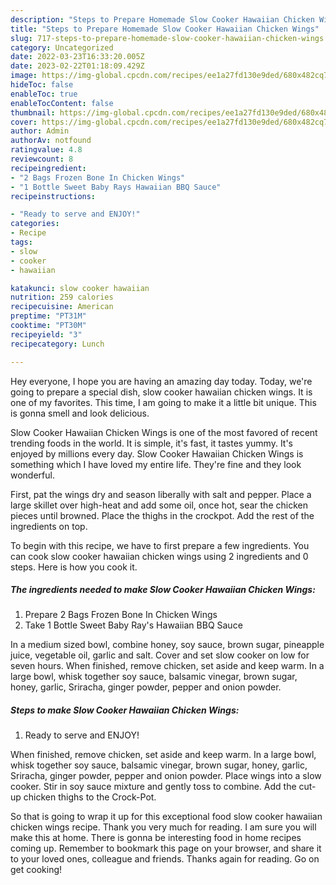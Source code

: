 ```yaml
---
description: "Steps to Prepare Homemade Slow Cooker Hawaiian Chicken Wings"
title: "Steps to Prepare Homemade Slow Cooker Hawaiian Chicken Wings"
slug: 717-steps-to-prepare-homemade-slow-cooker-hawaiian-chicken-wings
category: Uncategorized
date: 2022-03-23T16:33:20.005Z
date: 2023-02-22T01:18:09.429Z
image: https://img-global.cpcdn.com/recipes/ee1a27fd130e9ded/680x482cq70/slow-cooker-hawaiian-chicken-wings-recipe-main-photo.jpg
hideToc: false
enableToc: true
enableTocContent: false
thumbnail: https://img-global.cpcdn.com/recipes/ee1a27fd130e9ded/680x482cq70/slow-cooker-hawaiian-chicken-wings-recipe-main-photo.jpg
cover: https://img-global.cpcdn.com/recipes/ee1a27fd130e9ded/680x482cq70/slow-cooker-hawaiian-chicken-wings-recipe-main-photo.jpg
author: Admin
authorAv: notfound
ratingvalue: 4.8
reviewcount: 8
recipeingredient:
- "2 Bags Frozen Bone In Chicken Wings"
- "1 Bottle Sweet Baby Rays Hawaiian BBQ Sauce"
recipeinstructions:

- "Ready to serve and ENJOY!"
categories:
- Recipe
tags:
- slow
- cooker
- hawaiian

katakunci: slow cooker hawaiian 
nutrition: 259 calories
recipecuisine: American
preptime: "PT31M"
cooktime: "PT30M"
recipeyield: "3"
recipecategory: Lunch

---
```



Hey everyone, I hope you are having an amazing day today. Today, we're going to prepare a special dish, slow cooker hawaiian chicken wings. It is one of my favorites. This time, I am going to make it a little bit unique. This is gonna smell and look delicious.

Slow Cooker Hawaiian Chicken Wings is one of the most favored of recent trending foods in the world. It is simple, it's fast, it tastes yummy. It's enjoyed by millions every day. Slow Cooker Hawaiian Chicken Wings is something which I have loved my entire life. They're fine and they look wonderful.

First, pat the wings dry and season liberally with salt and pepper. Place a large skillet over high-heat and add some oil, once hot, sear the chicken pieces until browned. Place the thighs in the crockpot. Add the rest of the ingredients on top.


To begin with this recipe, we have to first prepare a few ingredients. You can cook slow cooker hawaiian chicken wings using 2 ingredients and 0 steps. Here is how you cook it.

<!--inarticleads1-->

##### The ingredients needed to make Slow Cooker Hawaiian Chicken Wings:

1. Prepare 2 Bags Frozen Bone In Chicken Wings
1. Take 1 Bottle Sweet Baby Ray&#39;s Hawaiian BBQ Sauce


In a medium sized bowl, combine honey, soy sauce, brown sugar, pineapple juice, vegetable oil, garlic and salt. Cover and set slow cooker on low for seven hours. When finished, remove chicken, set aside and keep warm. In a large bowl, whisk together soy sauce, balsamic vinegar, brown sugar, honey, garlic, Sriracha, ginger powder, pepper and onion powder. 

<!--inarticleads2-->

##### Steps to make Slow Cooker Hawaiian Chicken Wings:


1. Ready to serve and ENJOY!

When finished, remove chicken, set aside and keep warm. In a large bowl, whisk together soy sauce, balsamic vinegar, brown sugar, honey, garlic, Sriracha, ginger powder, pepper and onion powder. Place wings into a slow cooker. Stir in soy sauce mixture and gently toss to combine. Add the cut-up chicken thighs to the Crock-Pot. 

So that is going to wrap it up for this exceptional food slow cooker hawaiian chicken wings recipe. Thank you very much for reading. I am sure you will make this at home. There is gonna be interesting food in home recipes coming up. Remember to bookmark this page on your browser, and share it to your loved ones, colleague and friends. Thanks again for reading. Go on get cooking!
